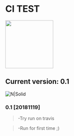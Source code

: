 # CI TEST
<a href="https://javierpozuelo.amalgamatech.com"><img src="https://amalgamatech.com/assets/images/logo-amalgama-small.png" width="150"></a>
## Current version: 0.1

![N|Solid](https://travis-ci.org/javipozbarr/ci-test.svg?branch=devel)

### 0.1 [20181119]
> -Try run on travis

> -Run for first time ;)
